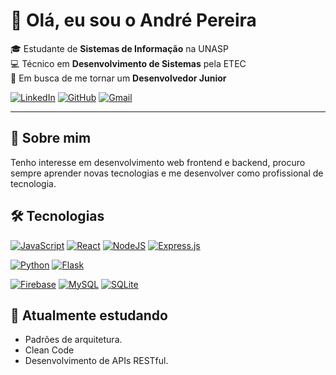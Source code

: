 # 👋 Olá, eu sou o André Pereira

🎓 Estudante de **Sistemas de Informação** na UNASP  
💻 Técnico em **Desenvolvimento de Sistemas** pela ETEC  
🎯 Em busca de me tornar um **Desenvolvedor Junior**

[![LinkedIn](https://img.shields.io/badge/LinkedIn-0077B5?style=for-the-badge&logo=linkedin&logoColor=white)](https://www.linkedin.com/in/andrepereirasa/)
[![GitHub](https://img.shields.io/badge/GitHub-100000?style=for-the-badge&logo=github&logoColor=white)](https://github.com/andre-dev-2021)
[![Gmail](https://img.shields.io/badge/Gmail-D14836?style=for-the-badge&logo=gmail&logoColor=white)](mailto:andrepereirasa100@gmail.com)

---
## 💼 Sobre mim

Tenho interesse em desenvolvimento web frontend e backend, procuro sempre aprender novas tecnologias e me desenvolver como profissional de tecnologia.

## 🛠️ Tecnologias

[![JavaScript](https://img.shields.io/badge/JavaScript-F7DF1E?logo=javascript&logoColor=000)](#)
[![React](https://img.shields.io/badge/React-%2320232a.svg?logo=react&logoColor=%2361DAFB)](#)
[![NodeJS](https://img.shields.io/badge/Node.js-6DA55F?logo=node.js&logoColor=white)](#)
[![Express.js](https://img.shields.io/badge/Express.js-%23404d59.svg?logo=express&logoColor=%2361DAFB)](#)

[![Python](https://img.shields.io/badge/Python-3776AB?logo=python&logoColor=fff)](#)
[![Flask](https://img.shields.io/badge/Flask-000?logo=flask&logoColor=fff)](#)

[![Firebase](https://img.shields.io/badge/Firebase-039BE5?logo=Firebase&logoColor=white)](#)
[![MySQL](https://img.shields.io/badge/MySQL-4479A1?logo=mysql&logoColor=fff)](#)
[![SQLite](https://img.shields.io/badge/SQLite-%2307405e.svg?logo=sqlite&logoColor=white)](#)

## 🌱 Atualmente estudando

- Padrões de arquitetura.
- Clean Code
- Desenvolvimento de APIs RESTful.

